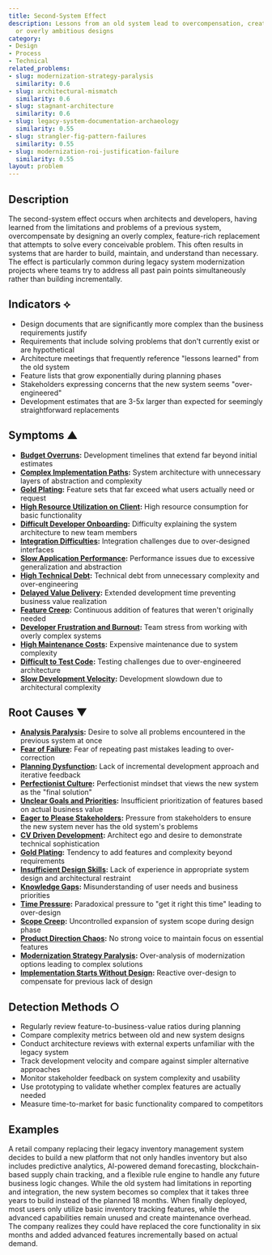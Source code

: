 ```yaml
---
title: Second-System Effect
description: Lessons from an old system lead to overcompensation, creating bloated
  or overly ambitious designs
category:
- Design
- Process
- Technical
related_problems:
- slug: modernization-strategy-paralysis
  similarity: 0.6
- slug: architectural-mismatch
  similarity: 0.6
- slug: stagnant-architecture
  similarity: 0.6
- slug: legacy-system-documentation-archaeology
  similarity: 0.55
- slug: strangler-fig-pattern-failures
  similarity: 0.55
- slug: modernization-roi-justification-failure
  similarity: 0.55
layout: problem
---
```


## Description

The second-system effect occurs when architects and developers, having learned from the limitations and problems of a previous system, overcompensate by designing an overly complex, feature-rich replacement that attempts to solve every conceivable problem. This often results in systems that are harder to build, maintain, and understand than necessary. The effect is particularly common during legacy system modernization projects where teams try to address all past pain points simultaneously rather than building incrementally.

## Indicators ⟡

- Design documents that are significantly more complex than the business requirements justify
- Requirements that include solving problems that don't currently exist or are hypothetical
- Architecture meetings that frequently reference "lessons learned" from the old system
- Feature lists that grow exponentially during planning phases
- Stakeholders expressing concerns that the new system seems "over-engineered"
- Development estimates that are 3-5x larger than expected for seemingly straightforward replacements

## Symptoms ▲

- **[Budget Overruns](budget-overruns.md):** Development timelines that extend far beyond initial estimates
- **[Complex Implementation Paths](complex-implementation-paths.md):** System architecture with unnecessary layers of abstraction and complexity
- **[Gold Plating](gold-plating.md):** Feature sets that far exceed what users actually need or request
- **[High Resource Utilization on Client](high-resource-utilization-on-client.md):** High resource consumption for basic functionality
- **[Difficult Developer Onboarding](difficult-developer-onboarding.md):** Difficulty explaining the system architecture to new team members
- **[Integration Difficulties](integration-difficulties.md):** Integration challenges due to over-designed interfaces
- **[Slow Application Performance](slow-application-performance.md):** Performance issues due to excessive generalization and abstraction
- **[High Technical Debt](high-technical-debt.md):** Technical debt from unnecessary complexity and over-engineering
- **[Delayed Value Delivery](delayed-value-delivery.md):** Extended development time preventing business value realization
- **[Feature Creep](feature-creep.md):** Continuous addition of features that weren't originally needed
- **[Developer Frustration and Burnout](developer-frustration-and-burnout.md):** Team stress from working with overly complex systems
- **[High Maintenance Costs](high-maintenance-costs.md):** Expensive maintenance due to system complexity
- **[Difficult to Test Code](difficult-to-test-code.md):** Testing challenges due to over-engineered architecture
- **[Slow Development Velocity](slow-development-velocity.md):** Development slowdown due to architectural complexity

## Root Causes ▼

- **[Analysis Paralysis](analysis-paralysis.md):** Desire to solve all problems encountered in the previous system at once
- **[Fear of Failure](fear-of-failure.md):** Fear of repeating past mistakes leading to over-correction
- **[Planning Dysfunction](planning-dysfunction.md):** Lack of incremental development approach and iterative feedback
- **[Perfectionist Culture](perfectionist-culture.md):** Perfectionist mindset that views the new system as the "final solution"
- **[Unclear Goals and Priorities](unclear-goals-and-priorities.md):** Insufficient prioritization of features based on actual business value
- **[Eager to Please Stakeholders](eager-to-please-stakeholders.md):** Pressure from stakeholders to ensure the new system never has the old system's problems
- **[CV Driven Development](cv-driven-development.md):** Architect ego and desire to demonstrate technical sophistication
- **[Gold Plating](gold-plating.md):** Tendency to add features and complexity beyond requirements
- **[Insufficient Design Skills](insufficient-design-skills.md):** Lack of experience in appropriate system design and architectural restraint
- **[Knowledge Gaps](knowledge-gaps.md):** Misunderstanding of user needs and business priorities
- **[Time Pressure](time-pressure.md):** Paradoxical pressure to "get it right this time" leading to over-design
- **[Scope Creep](scope-creep.md):** Uncontrolled expansion of system scope during design phase
- **[Product Direction Chaos](product-direction-chaos.md):** No strong voice to maintain focus on essential features
- **[Modernization Strategy Paralysis](modernization-strategy-paralysis.md):** Over-analysis of modernization options leading to complex solutions
- **[Implementation Starts Without Design](implementation-starts-without-design.md):** Reactive over-design to compensate for previous lack of design

## Detection Methods ○

- Regularly review feature-to-business-value ratios during planning
- Compare complexity metrics between old and new system designs
- Conduct architecture reviews with external experts unfamiliar with the legacy system
- Track development velocity and compare against simpler alternative approaches
- Monitor stakeholder feedback on system complexity and usability
- Use prototyping to validate whether complex features are actually needed
- Measure time-to-market for basic functionality compared to competitors

## Examples

A retail company replacing their legacy inventory management system decides to build a new platform that not only handles inventory but also includes predictive analytics, AI-powered demand forecasting, blockchain-based supply chain tracking, and a flexible rule engine to handle any future business logic changes. While the old system had limitations in reporting and integration, the new system becomes so complex that it takes three years to build instead of the planned 18 months. When finally deployed, most users only utilize basic inventory tracking features, while the advanced capabilities remain unused and create maintenance overhead. The company realizes they could have replaced the core functionality in six months and added advanced features incrementally based on actual demand.